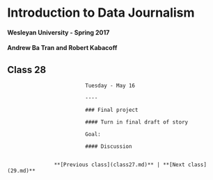 # Introduction to Data Journalism
  
  #### Wesleyan University - Spring 2017
  
  **Andrew Ba Tran and Robert Kabacoff**
  
  ## Class 28
                             Tuesday - May 16
                             
                             ----
                             
                             ### Final project
                             
                             #### Turn in final draft of story
                             
                             Goal: 
                             
                             #### Discussion
                             
                   
                   **[Previous class](class27.md)** | **[Next class](29.md)**
